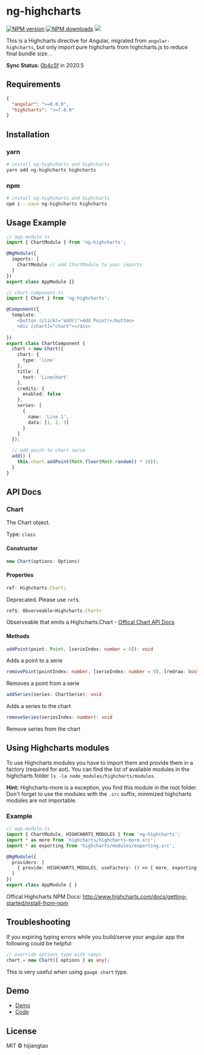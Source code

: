 # ng-highcharts

[![NPM version](https://img.shields.io/npm/v/ng-highcharts.svg)](https://npmjs.org/package/ng-highcharts)
[![NPM downloads](https://img.shields.io/npm/dt/ng-highcharts.svg)](https://npmjs.org/package/ng-highcharts)
![](https://github.com/cebor/ng-highcharts/workflows/Node.js%20Package/badge.svg)

This is a Highcharts directive for Angular, migrated from `angular-highcharts`, but only import pure highcharts from highcharts.js to reduce final bundle size.
.

**Sync Status**: [0b4c5f](https://github.com/cebor/angular-highcharts/commit/0b4c5fcb417b0c8731c7d8b8f54f40a45a246e60) in 2020.5

## Requirements

```json
{
  "angular": ">=8.0.0",
  "highcharts": ">=7.0.0"
}
```

## Installation

### yarn

```bash
# install ng-highcharts and highcharts
yarn add ng-highcharts highcharts
```

### npm

```bash
# install ng-highcharts and highcharts
npm i --save ng-highcharts highcharts
```

## Usage Example

```typescript
// app.module.ts
import { ChartModule } from 'ng-highcharts';

@NgModule({
  imports: [
    ChartModule // add ChartModule to your imports
  ]
})
export class AppModule {}
```

```typescript
// chart.component.ts
import { Chart } from 'ng-highcharts';

@Component({
  template: `
    <button (click)="add()">Add Point!</button>
    <div [chart]="chart"></div>
  `
})
export class ChartComponent {
  chart = new Chart({
    chart: {
      type: 'line'
    },
    title: {
      text: 'Linechart'
    },
    credits: {
      enabled: false
    },
    series: [
      {
        name: 'Line 1',
        data: [1, 2, 3]
      }
    ]
  });

  // add point to chart serie
  add() {
    this.chart.addPoint(Math.floor(Math.random() * 10));
  }
}
```

## API Docs

### Chart

The Chart object.

Type: `class`

#### Constructor

```typescript
new Chart(options: Options)
```

#### Properties

```typescript
ref: Highcharts.Chart;
```

Deprecated. Please use `ref$`.

```typescript
ref$: Observeable<Highcharts.Chart>
```

Observeable that emits a Highcharts.Chart - [Offical Chart API Docs](https://api.highcharts.com/class-reference/Highcharts.Chart)

#### Methods

```typescript
addPoint(point: Point, [serieIndex: number = 0]): void
```

Adds a point to a serie

```typescript
removePoint(pointIndex: number, [serieIndex: number = 0], [redraw: boolean = true], [shift: boolean = false]): void
```

Removes a point from a serie

```typescript
addSeries(series: ChartSerie): void
```

Adds a series to the chart

```typescript
removeSeries(seriesIndex: number): void
```

Remove series from the chart

## Using Highcharts modules

To use Highcharts modules you have to import them and provide them in a factory (required for aot).
You can find the list of available modules in the highcharts folder `ls -la node_modules/highcharts/modules`.

**Hint:** Highcharts-more is a exception, you find this module in the root folder.
Don't forget to use the modules with the `.src` suffix, minimized highcharts modules are not importable.

### Example

```typescript
// app.module.ts
import { ChartModule, HIGHCHARTS_MODULES } from 'ng-highcharts';
import * as more from 'highcharts/highcharts-more.src';
import * as exporting from 'highcharts/modules/exporting.src';

@NgModule({
  providers: [
    { provide: HIGHCHARTS_MODULES, useFactory: () => [ more, exporting ] } // add as factory to your providers
  ]
})
export class AppModule { }
```

Offical Highcharts NPM Docs: http://www.highcharts.com/docs/getting-started/install-from-npm

## Troubleshooting

If you expiring typing errors while you build/serve your angular app the following could be helpful:

```ts
// override options type with <any>
chart = new Chart({ options } as any);
```
This is very useful when using `gauge chart` type.
## Demo

* [Demo](https://hijiangtao.github.io/ng-highcharts)
* [Code](https://github.com/hijiangtao/ng-highcharts/src/app)

## License

MIT © hijiangtao
